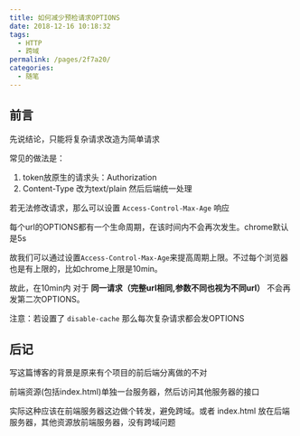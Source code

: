 ```yaml
---
title: 如何减少预检请求OPTIONS
date: 2018-12-16 10:18:32
tags: 
  - HTTP
  - 跨域
permalink: /pages/2f7a20/
categories: 
  - 随笔
---
```


## 前言

先说结论，只能将复杂请求改造为简单请求

常见的做法是：
1. token放原生的请求头：Authorization 
2. Content-Type 改为text/plain 然后后端统一处理

<!--more-->

若无法修改请求，那么可以设置 `Access-Control-Max-Age` 响应

每个url的OPTIONS都有一个生命周期，在该时间内不会再次发生。chrome默认是5s

故我们可以通过设置`Access-Control-Max-Age`来提高周期上限。不过每个浏览器也是有上限的，比如chrome上限是10min。

故此，在10min内 对于 **同一请求（完整url相同,参数不同也视为不同url）** 不会再发第二次OPTIONS。

注意：若设置了 `disable-cache` 那么每次复杂请求都会发OPTIONS

## 后记

写这篇博客的背景是原来有个项目的前后端分离做的不对

前端资源(包括index.html)单独一台服务器，然后访问其他服务器的接口

实际这种应该在前端服务器这边做个转发，避免跨域。或者 index.html 放在后端服务器，其他资源放前端服务器，没有跨域问题